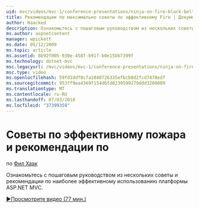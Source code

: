 ```yaml
---
uid: mvc/videos/mvc-1/conference-presentations/ninja-on-fire-black-belt-tips
title: Рекомендации по максимально советы по эффективному Fire | Документация Майкрософт
author: Haacked
description: Ознакомьтесь с пошаговым руководством из нескольких советы и рекомендации по наиболее эффективному использованию платформы ASP.NET MVC.
ms.author: aspnetcontent
manager: wpickett
ms.date: 05/12/2009
ms.topic: article
ms.assetid: 8b92f005-930e-458f-b91f-b0e15bb7399f
ms.technology: dotnet-mvc
msc.legacyurl: /mvc/videos/mvc-1/conference-presentations/ninja-on-fire-black-belt-tips
msc.type: video
ms.openlocfilehash: 59fd1ddf0cfa1040726335efbcb0d2fcd7478edf
ms.sourcegitcommit: 953ff9ea4369f154d6fd0239599279ddd3280009
ms.translationtype: MT
ms.contentlocale: ru-RU
ms.lasthandoff: 07/03/2018
ms.locfileid: "37399358"
---
```

<a name="ninja-on-fire-black-belt-tips"></a>Советы по эффективному пожара и рекомендации по
====================
по [Фил Хаак](https://github.com/Haacked)

Ознакомьтесь с пошаговым руководством из нескольких советы и рекомендации по наиболее эффективному использованию платформы ASP.NET MVC.

[&#9654;Просмотрите видео (77 мин.)](https://channel9.msdn.com/Blogs/ASP-NET-Site-Videos/ninja-on-fire-black-belt-tips)

